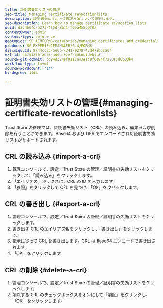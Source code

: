 ```yaml
---
title: 証明書失効リストの管理
seo-title: Managing certificate revocationlists
description: 証明書失効リストの管理方法について説明します。
seo-description: Learn how to manage certificate revocation lists.
uuid: d8c4b64c-a273-4f5d-8b71-f6ea455c0f0a
contentOwner: admin
content-type: reference
geptopics: SG_AEMFORMS/categories/managing_certificates_and_credentials
products: SG_EXPERIENCEMANAGER/6.4/FORMS
discoiquuid: 9744cc2d-5e6b-4341-9270-43d479bdca04
exl-id: 45741270-2d57-4d6d-92ef-65b6c1deb448
source-git-commit: bd94d3949f0117aa3e1c9f0e84f7293a5d6b03b4
workflow-type: tm+mt
source-wordcount: '144'
ht-degree: 100%

---
```


# 証明書失効リストの管理{#managing-certificate-revocationlists}

Trust Store の管理では、証明書失効リスト（CRL）の読み込み、編集および削除を行うことができます。Base64 および DER でエンコードされた証明書失効リストがサポートされます。

## CRL の読み込み {#import-a-crl}

1. 管理コンソールで、設定／Trust Store の管理／証明書の失効リストをクリックして、「読み込み」をクリックします。
1. 「エイリアス」ボックスに、CRL の ID を入力します。
1. 「参照」をクリックして CRL を見つけ、「OK」をクリックします。

## CRL の書き出し {#export-a-crl}

1. 管理コンソールで、設定／Trust Store の管理／証明書の失効リストをクリックします。
1. 書き出す CRL のエイリアス名をクリックし、「書き出し」をクリックします。
1. 指示に従って CRL を書き出します。CRL は Base64 エンコードで書き出されます。
1. 「OK」をクリックします。

## CRL の削除 {#delete-a-crl}

1. 管理コンソールで、設定／Trust Store の管理／証明書の失効リストをクリックします。
1. 削除する CRL のチェックボックスをオンにして「削除」をクリックし、「OK」をクリックします。
